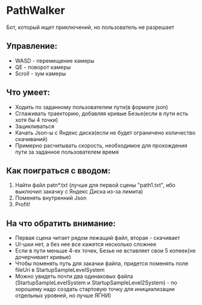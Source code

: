 # PathWalker
Бот, который ищет приключений, но пользователь не разрешает

## Управление:
  * WASD - перемещение камеры
  * QE - поворот камеры
  * Scroll - зум камеры

## Что умеет:
  * Ходить по заданному пользователем пути(в формате json)
  * Сглаживать траекторию, добавляя кривые Безье(если в пути есть хотя бы 4 точки)
  * Зацикливаться
  * Качать Json-ы с Яндекс диска(если не будет ограничено количество скачиваний)
  * Примерно расчитывать скорость, необходимое для прохождения пути за заданное пользователем время

## Как поиграться с вводом:
  1) Найти файл patn*.txt (лучше для первой сцены "path1.txt", ибо выключил закачку с Яндекс Диска из-за лимита)
  2) Поменять внутренний Json
  3) Profit!
  
## На что обратить внимание:
 * Первая сцена читает рядом лежащий файл, вторая - скачивает
 * UI-шки нет, а без нее все кажется несколько сложнее
 * Если в пути меньше 4-ех точек, Безье не вставляет свои 5 копеек(не дочерчивает кривые)
 * Чтобы поменять путь для закачки файла, придется поменять поле fileUri в StartupSampleLevelSystem
 * Можно увидеть почти два одинаковых файла (StartupSampleLevelSystem и StartupSampleLevel2System) - по хорошему надо создать стартовую точку для инициализации отдельных уровней, но лучше ЯГНИ)
